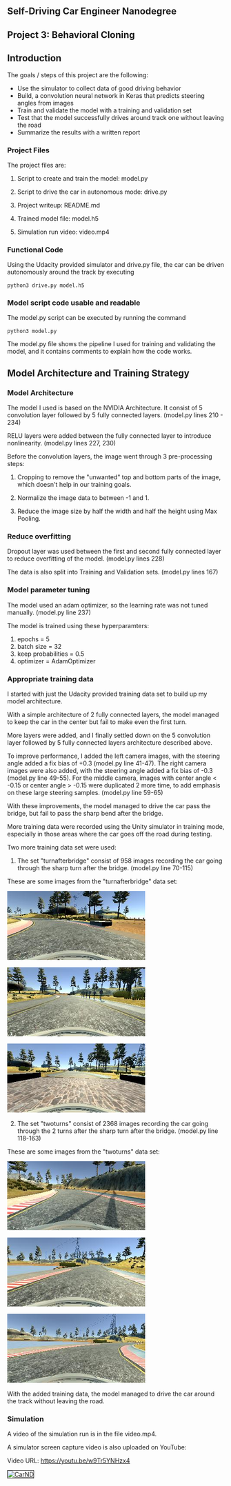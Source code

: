 ## Self-Driving Car Engineer Nanodegree

## Project 3: Behavioral Cloning

## Introduction

The goals / steps of this project are the following:
* Use the simulator to collect data of good driving behavior
* Build, a convolution neural network in Keras that predicts steering angles from images
* Train and validate the model with a training and validation set
* Test that the model successfully drives around track one without leaving the road
* Summarize the results with a written report

### Project Files

The project files are:

1. Script to create and train the model: model.py

2. Script to drive the car in autonomous mode: drive.py

3. Project writeup: README.md

4. Trained model file: model.h5

5. Simulation run video: video.mp4

### Functional Code

Using the Udacity provided simulator and drive.py file, the car can be driven autonomously around the track by executing

```
python3 drive.py model.h5
```

### Model script code usable and readable

The model.py script can be executed by running the command

```
python3 model.py
```

The model.py file shows the pipeline I used for training and validating the model, and it contains comments to explain how the code works.

## Model Architecture and Training Strategy

### Model Architecture

The model I used is based on the NVIDIA Architecture. It consist of 5 convolution layer followed by 5 fully connected layers. (model.py lines 210 - 234)

RELU layers were added between the fully connected layer to introduce nonlinearity. (model.py lines 227, 230)

Before the convolution layers, the image went through 3 pre-processing steps:

1. Cropping to remove the "unwanted" top and bottom parts of the image, which doesn't help in our training goals.

2. Normalize the image data to between -1 and 1.

3. Reduce the image size by half the width and half the height using Max Pooling.



### Reduce overfitting

Dropout layer was used between the first and second fully connected layer to reduce overfitting of the model. (model.py lines 228)

The data is also split into Training and Validation sets. (model.py lines 167)

### Model parameter tuning

The model used an adam optimizer, so the learning rate was not tuned manually. (model.py line 237)

The model is trained using these hyperparamters:

1. epochs = 5
2. batch size = 32
3. keep probabilities = 0.5
4. optimizer = AdamOptimizer

### Appropriate training data

I started with just the Udacity provided training data set to build up my model architecture.

With a simple architecture of 2 fully connected layers, the model managed to keep the car in the center but fail to make even the first turn.

More layers were added, and I finally settled down on the 5 convolution layer followed by 5 fully connected layers architecture described above.

To improve performance, I added the left camera images, with the steering angle added a fix bias of +0.3 (model.py line 41-47). The right camera images were also added, with the steering angle added a fix bias of -0.3 (model.py line 49-55). For the middle camera, images with center angle < -0.15 or center angle > -0.15 were duplicated 2 more time, to add emphasis on these large steering samples. (model.py line 59-65)

With these improvements, the model managed to drive the car pass the bridge, but fail to pass the sharp bend after the bridge.

More training data were recorded using the Unity simulator in training mode, especially in those areas where the car goes off the road during testing.

Two more training data set were used:

1. The set "turnafterbridge" consist of 958 images recording the car going through the sharp turn after the bridge. (model.py line 70-115)

These are some images from the "turnafterbridge" data set:

![Image 1](https://github.com/ongchinkiat/SDCND-Project3/raw/master/turnafterbridge-center-1.jpg "Image 1")

![Image 2](https://github.com/ongchinkiat/SDCND-Project3/raw/master/turnafterbridge-center-2.jpg "Image 2")

![Image 3](https://github.com/ongchinkiat/SDCND-Project3/raw/master/turnafterbridge-center-3.jpg "Image 3")


2. The set "twoturns" consist of 2368 images recording the car going through the 2 turns after the sharp turn after the bridge. (model.py line 118-163)

These are some images from the "twoturns" data set:

![Image 1](https://github.com/ongchinkiat/SDCND-Project3/raw/master/twoturns-center-1.jpg "Image 1")

![Image 2](https://github.com/ongchinkiat/SDCND-Project3/raw/master/twoturns-center-2.jpg "Image 2")

![Image 3](https://github.com/ongchinkiat/SDCND-Project3/raw/master/twoturns-center-3.jpg "Image 3")

With the added training data, the model managed to drive the car around the track without leaving the road.

### Simulation

A video of the simulation run is in the file video.mp4.

A simulator screen capture video is also uploaded on YouTube:

Video URL: https://youtu.be/w9Tr5YNHzx4

<a href="http://www.youtube.com/watch?feature=player_embedded&v=w9Tr5YNHzx4" target="_blank"><img src="http://img.youtube.com/vi/w9Tr5YNHzx4/0.jpg"
alt="CarND" width="240" height="180" border="1" /></a>
